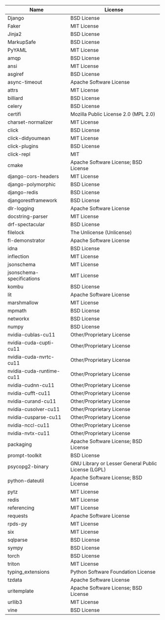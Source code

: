 | Name                      | License                                             |
|---------------------------|-----------------------------------------------------|
| Django                    | BSD License                                         |
| Faker                     | MIT License                                         |
| Jinja2                    | BSD License                                         |
| MarkupSafe                | BSD License                                         |
| PyYAML                    | MIT License                                         |
| amqp                      | BSD License                                         |
| ansi                      | MIT License                                         |
| asgiref                   | BSD License                                         |
| async-timeout             | Apache Software License                             |
| attrs                     | MIT License                                         |
| billiard                  | BSD License                                         |
| celery                    | BSD License                                         |
| certifi                   | Mozilla Public License 2.0 (MPL 2.0)                |
| charset-normalizer        | MIT License                                         |
| click                     | BSD License                                         |
| click-didyoumean          | MIT License                                         |
| click-plugins             | BSD License                                         |
| click-repl                | MIT                                                 |
| cmake                     | Apache Software License; BSD License                |
| django-cors-headers       | MIT License                                         |
| django-polymorphic        | BSD License                                         |
| django-redis              | BSD License                                         |
| djangorestframework       | BSD License                                         |
| dlr-logging               | Apache Software License                             |
| docstring-parser          | MIT License                                         |
| drf-spectacular           | BSD License                                         |
| filelock                  | The Unlicense (Unlicense)                           |
| fl-demonstrator           | Apache Software License                             |
| idna                      | BSD License                                         |
| inflection                | MIT License                                         |
| jsonschema                | MIT License                                         |
| jsonschema-specifications | MIT License                                         |
| kombu                     | BSD License                                         |
| lit                       | Apache Software License                             |
| marshmallow               | MIT License                                         |
| mpmath                    | BSD License                                         |
| networkx                  | BSD License                                         |
| numpy                     | BSD License                                         |
| nvidia-cublas-cu11        | Other/Proprietary License                           |
| nvidia-cuda-cupti-cu11    | Other/Proprietary License                           |
| nvidia-cuda-nvrtc-cu11    | Other/Proprietary License                           |
| nvidia-cuda-runtime-cu11  | Other/Proprietary License                           |
| nvidia-cudnn-cu11         | Other/Proprietary License                           |
| nvidia-cufft-cu11         | Other/Proprietary License                           |
| nvidia-curand-cu11        | Other/Proprietary License                           |
| nvidia-cusolver-cu11      | Other/Proprietary License                           |
| nvidia-cusparse-cu11      | Other/Proprietary License                           |
| nvidia-nccl-cu11          | Other/Proprietary License                           |
| nvidia-nvtx-cu11          | Other/Proprietary License                           |
| packaging                 | Apache Software License; BSD License                |
| prompt-toolkit            | BSD License                                         |
| psycopg2-binary           | GNU Library or Lesser General Public License (LGPL) |
| python-dateutil           | Apache Software License; BSD License                |
| pytz                      | MIT License                                         |
| redis                     | MIT License                                         |
| referencing               | MIT License                                         |
| requests                  | Apache Software License                             |
| rpds-py                   | MIT License                                         |
| six                       | MIT License                                         |
| sqlparse                  | BSD License                                         |
| sympy                     | BSD License                                         |
| torch                     | BSD License                                         |
| triton                    | MIT License                                         |
| typing_extensions         | Python Software Foundation License                  |
| tzdata                    | Apache Software License                             |
| uritemplate               | Apache Software License; BSD License                |
| urllib3                   | MIT License                                         |
| vine                      | BSD License                                         |
